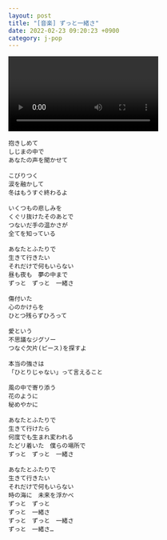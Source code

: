 ```yaml
---
layout: post
title: "[音楽] ずっと一緒さ"
date: 2022-02-23 09:20:23 +0900
category: j-pop
---
```


<div class="video-container">
    <video id="player" class="video-js vjs-default-skin vjs-big-play-centered" data-json="/public/json/j-pop/ずっと一緒さ.json"></video>
</div>

```
抱きしめて
しじまの中で
あなたの声を聞かせて

こびりつく
涙を融かして
冬はもうすぐ終わるよ

いくつもの悲しみを
くぐリ抜けたそのあとで
つないだ手の温かさが
全てを知っている

あなたとふたりで
生きて行きたい
それだけで何もいらない
昼も夜も　夢の中まで
ずっと　ずっと　一緒さ

傷付いた
心のかけらを
ひとつ残らずひろって

愛という
不思議なジグソー
つなぐ欠片(ピース)を探すよ

本当の強さは
「ひとりじゃない」って言えること

風の中で寄り添う
花のように
秘めやかに

あなたとふたりで
生きて行けたら
何度でも生まれ変われる
たどリ着いた　僕らの場所で
ずっと　ずっと　一緒さ

あなたとふたりで
生きて行きたい
それだけで何もいらない
時の海に　未来を浮かべ
ずっと　ずっと
ずっと　一緒さ
ずっと　ずっと　一緒さ
ずっと　一緒さ…
```